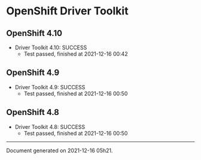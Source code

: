 
OpenShift Driver Toolkit
========================

OpenShift 4.10
--------------



* Driver Toolkit 4.10: SUCCESS
  - Test passed, finished at 2021-12-16 00:42

OpenShift 4.9
-------------



* Driver Toolkit 4.9: SUCCESS
  - Test passed, finished at 2021-12-16 00:50

OpenShift 4.8
-------------



* Driver Toolkit 4.8: SUCCESS
  - Test passed, finished at 2021-12-16 00:50

---
Document generated on 2021-12-16 05h21.
